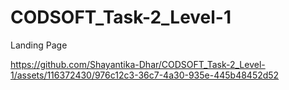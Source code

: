 # CODSOFT_Task-2_Level-1
Landing Page


https://github.com/Shayantika-Dhar/CODSOFT_Task-2_Level-1/assets/116372430/976c12c3-36c7-4a30-935e-445b48452d52


